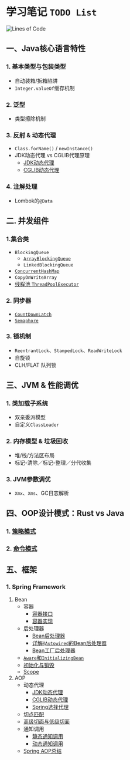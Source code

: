 # 学习笔记 `TODO List`

![Lines of Code](https://img.shields.io/endpoint?url=https://Emil-Stampfly-He.github.io/basics/badge.json)

## 一、Java核心语言特性
### 1. 基本类型与包装类型
* 自动装箱/拆箱陷阱
* `Integer.valueOf`缓存机制
### 2. 泛型
* 类型擦除机制
### 3. 反射 & 动态代理
* `Class.forName()` / `newInstance()`
* JDK动态代理 vs CGLIB代理原理
  * [JDK动态代理](Core/src/main/java/proxy/jdk/JDKDynamicProxy.md)
  * [CGLIB动态代理](Core/src/main/java/proxy/cglib/CGLIBDynamicProxy.md)
### 4. 注解处理
* Lombok的`@Data`

## 二. 并发组件
### 1.集合类
* `BlockingQueue`
  * [`ArrayBlockingQueue`](Concurrent/src/main/java/sets/blocking_queue/ArrayBlockingQueue.md)
  * `LinkedBlockingQueue`
* [`ConcurrentHashMap`](Concurrent/src/main/java/sets/concurrent_hash_map/ConcurrentHashMap.md)
* `CopyOnWriteArray`
* [线程池 `ThreadPoolExecutor`](Concurrent/src/main/java/sets/thread_pool/ThreadPoolExecutor.md)
### 2. 同步器
* [`CountDownLatch`](Concurrent/src/main/java/synchronizer/count_down_latch/CountDownLatch.md)
* [`Semaphore`](Concurrent/src/main/java/synchronizer/semaphore/Semaphore.md)
### 3. 锁机制
* `ReentrantLock`、`StampedLock`、`ReadWriteLock`
* 自旋锁
* CLH/FLAT 队列锁

## 三、JVM & 性能调优
### 1. 类加载子系统
* 双亲委派模型
* 自定义`ClassLoader`
### 2. 内存模型 & 垃圾回收
* 堆/栈/方法区布局
* 标记-清除／标记-整理／分代收集
### 3. JVM参数调优
* `Xmx`、`Xms`、GC日志解析

## 四、OOP设计模式：Rust vs Java
### 1. [策略模式](OOPDesign/src/main/rust/src/strategy/strategy.md)
### 2. [命令模式](OOPDesign/src/main/rust/src/command/command.md)

## 五、框架
### 1. Spring Framework
1. Bean
   * 容器
     * [容器接口](Frameworks/src/main/java/spring/bean/ContextInterface.md)
     * [容器实现](Frameworks/src/main/java/spring/bean/ContextImplementation.md)
   * 后处理器
     * [Bean后处理器](Frameworks/src/main/java/spring/bean/bean_post_processor/BeanPostProcessor.md)
     * [详解`@Autowired`的Bean后处理器](Frameworks/src/main/java/spring/bean/bean_post_processor/DigInAutowired.md)
     * [Bean工厂后处理器](Frameworks/src/main/java/spring/bean/bean_factory_post_processor/BeanFactoryPostProcessor.md)
   * [`Aware`和`InitializingBean`](Frameworks/src/main/java/spring/bean/aware/AwareAndInitializingBean.md)
   * [初始化与销毁](Frameworks/src/main/java/spring/bean/init_destroy/InitAndDestroy.md)
   * [Scope]()
2. AOP
   * 动态代理
     * [JDK动态代理](Core/src/main/java/proxy/jdk/JDKDynamicProxy.md)
     * [CGLIB动态代理](Core/src/main/java/proxy/cglib/CGLIBDynamicProxy.md)
     * [Spring选择代理](Core/src/main/java/proxy/selective_proxy/SpringSelectiveProxy.md)
   * [切点匹配](Frameworks/src/main/java/spring/aop/PointcutMatching.md)
   * [高级切面与低级切面](Frameworks/src/main/java/spring/aop/AdvisorAndAspect.md)
   * 通知调用
     * [静态通知调用](Frameworks/src/main/java/spring/aop/StaticInvocationOfAdvice.md)
     * [动态通知调用](Frameworks/src/main/java/spring/aop/DynamicInvocationOfAdvice.md)
   * [Spring AOP总结](Frameworks/src/main/java/spring/aop/summarization/SpringAOPSummarization.md)
